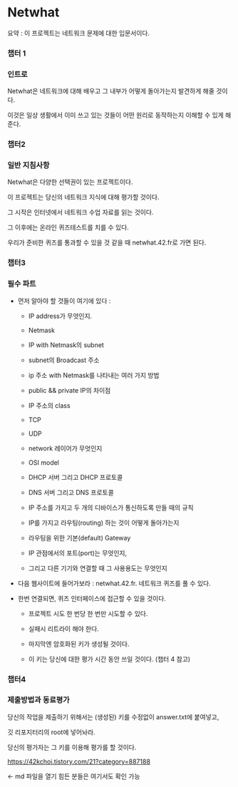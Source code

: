 # Netwhat

요약 : 이 프로젝트는 네트워크 문제에 대한 입문서이다.

### 챕터 1

### 인트로

Netwhat은 네트워크에 대해 배우고 그 내부가 어떻게 돌아가는지 발견하게 해줄 것이다.

이것은 일상 생활에서 이미 쓰고 있는 것들이 어떤 원리로 동작하는지 이해할 수 있게 해준다.

### 챕터2

### 일반 지침사항

Netwhat은 다양한 선택권이 있는 프로젝트이다.

이 프로젝트는 당신의 네트워크 지식에 대해 평가할 것이다.

그 시작은 인터넷에서 네트워크 수업 자료를 읽는 것이다.

그 이후에는 온라인 퀴즈테스트를 치를 수 있다.

우리가 준비한 퀴즈를 통과할 수 있을 것 같을 때 netwhat.42.fr로 가면 된다.

### 챕터3

### 필수 파트

-   먼저 알아야 할 것들이 여기에 있다 :
    
    -   IP address가 무엇인지.
        
    -   Netmask
        
    -   IP with Netmask의 subnet
        
    -   subnet의 Broadcast 주소
        
    -   ip 주소 with Netmask를 나타내는 여러 가지 방법
        
    -   public && private IP의 차이점
        
    -   IP 주소의 class
        
    -   TCP
        
    -   UDP
        
    -   network 레이어가 무엇인지
        
    -   OSI model
        
    -   DHCP 서버 그리고 DHCP 프로토콜
        
    -   DNS 서버 그리고 DNS 프로토콜
        
    -   IP 주소를 가지고 두 개의 디바이스가 통신하도록 만들 때의 규칙
        
    -   IP를 가지고 라우팅(routing) 하는 것이 어떻게 돌아가는지
        
    -   라우팅을 위한 기본(default) Gateway
        
    -   IP 관점에서의 포트(port)는 무엇인지,
        
    -   그리고 다른 기기와 연결할 때 그 사용용도는 무엇인지
    
-   다음 웹사이트에 들어가보라 : netwhat.42.fr. 네트워크 퀴즈를 풀 수 있다.  
    
-   한번 연결되면, 퀴즈 인터페이스에 접근할 수 있을 것이다.
    
    -   프로젝트 시도 한 번당 한 번만 시도할 수 있다.
        
    -   실패시 리트라이 해야 한다.
        
    -   마지막엔 암호화된 키가 생성될 것이다.
        
    -   이 키는 당신에 대한 평가 시간 동안 쓰일 것이다. (챕터 4 참고)
        

### 챕터4

### 제출방법과 동료평가

당신의 작업을 제출하기 위해서는 (생성된) 키를 수정없이 answer.txt에 붙여넣고,

깃 리포지터리의 root에 넣어놔라.

당신의 평가자는 그 키를 이용해 평가를 할 것이다.



https://42kchoi.tistory.com/21?category=887188

<- md 파일을 열기 힘든 분들은 여기서도 확인 가능 